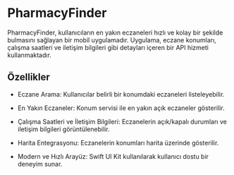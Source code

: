 # PharmacyFinder

PharmacyFinder, kullanıcıların en yakın eczaneleri hızlı ve kolay bir şekilde bulmasını sağlayan bir mobil uygulamadır. Uygulama, eczane konumları, çalışma saatleri ve iletişim bilgileri gibi detayları içeren bir API hizmeti kullanmaktadır.

## Özellikler

- Eczane Arama: Kullanıcılar belirli bir konumdaki eczaneleri listeleyebilir.

- En Yakın Eczaneler: Konum servisi ile en yakın açık eczaneler gösterilir.

- Çalışma Saatleri ve İletişim Bilgileri: Eczanelerin açık/kapalı durumları ve iletişim bilgileri görüntülenebilir.

- Harita Entegrasyonu: Eczanelerin konumları harita üzerinde gösterilir.

- Modern ve Hızlı Arayüz: Swift UI Kit kullanılarak kullanıcı dostu bir deneyim sunar.

